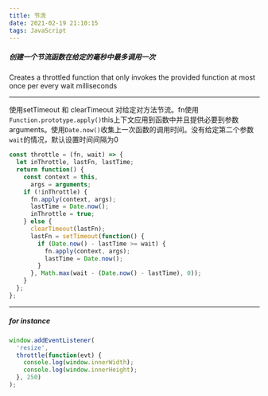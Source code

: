 ```yaml
---
title: 节流
date: 2021-02-19 21:10:15
tags: JavaScript
---
```

##### 创建一个节流函数在给定的毫秒中最多调用一次

Creates a throttled function that only invokes the provided function at most once per every wait milliseconds

---
使用setTimeout 和 clearTimeout 对给定对方法节流。fn使用`Function.prototype.apply()`this上下文应用到函数中并且提供必要到参数arguments。使用`Date.now()`收集上一次函数的调用时间。没有给定第二个参数 `wait`的情况，默认设置时间间隔为0
<!-- more -->
```js
const throttle = (fn, wait) => {
  let inThrottle, lastFn, lastTime;
  return function() {
    const context = this,
      args = arguments;
    if (!inThrottle) {
      fn.apply(context, args);
      lastTime = Date.now();
      inThrottle = true;
    } else {
      clearTimeout(lastFn);
      lastFn = setTimeout(function() {
        if (Date.now() - lastTime >= wait) {
          fn.apply(context, args);
          lastTime = Date.now();
        }
      }, Math.max(wait - (Date.now() - lastTime), 0));
    }
  };
};

```

---
##### for instance
```js
window.addEventListener(
  'resize',
  throttle(function(evt) {
    console.log(window.innerWidth);
    console.log(window.innerHeight);
  }, 250)
); 
```